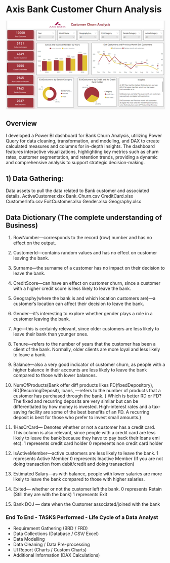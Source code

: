 # Axis Bank Customer Churn Analysis
![alt text](https://github.com/ArmanShah025/Bank_Analysis_PowerBI/blob/main/DashboardIMG.png)
## Overview
I developed a Power BI dashboard for Bank Churn Analysis, utilizing Power Query for data cleaning, transformation, and modeling, and DAX to create calculated measures and columns for in-depth insights. The dashboard features interactive visualizations, highlighting key metrics such as churn rates, customer segmentation, and retention trends, providing a dynamic and comprehensive analysis to support strategic decision-making.

## 1)	Data Gathering:

Data assets to pull the data related to Bank customer and associated details.
ActiveCustomer.xlsx
Bank_Churn.csv
CreditCard.xlsx
CustomerInfo.csv
ExitCustomer.xlsx
Gender.xlsx
Geography.xlsx


## Data Dictionary (The complete understanding of Business)

1)	RowNumber—corresponds to the record (row) number and has no effect on the output.

2)	CustomerId—contains random values and has no effect on customer leaving the bank.

3)	Surname—the surname of a customer has no impact on their decision to leave the bank.

4)	CreditScore—can have an effect on customer churn, since a customer with a higher credit score is less likely to leave the bank.

5)	Geography(where the bank is and which location customers are)—a customer’s location can affect their decision to leave the bank.

6)	Gender—it’s interesting to explore whether gender plays a role in a customer leaving the bank.

7)	Age—this is certainly relevant, since older customers are less likely to leave their bank than younger ones.

8)	Tenure—refers to the number of years that the customer has been a client of the bank. Normally, older clients are more loyal and less likely to leave a bank.

9)	Balance—also a very good indicator of customer churn, as people with a higher balance in their accounts are less likely to leave the bank compared to those with lower balances.

10)	NumOfProducts(Bank offer diff products likes FD(fixedDepository), RD(RecurringDeposit), loans, —refers to the number of products that a customer has purchased through the bank. 
{ Which is better RD or FD?
The fixed and recurring deposits are very similar but can be differentiated by how money is invested. High-interest rates and a tax-saving facility are some of the best benefits of an FD. A recurring deposit is best for those who prefer to invest small amounts.}

11)	1HasCrCard—
Denotes whether or not a customer has a credit card. This column is also relevant, since people with a credit card are less likely to leave the bank(because they have to pay back their loans emi etc).
1 represents credit card holder
0 represents non credit card holder

12)	IsActiveMember—active customers are less likely to leave the bank.
1 represents Active Member
0 represents Inactive Member (If you are not doing transaction from debit/credit and doing transaction)

13)	 Estimated Salary—as with balance, people with lower salaries are more likely to leave the bank compared to those with higher salaries.

14)	Exited— whether or not the customer left the bank.
0 represents Retain   (Still they are with the bank)
1 represents Exit

15) Bank DOJ — date when the Customer associated/joined  with the bank




### End To End - TASKS Performed - Life Cycle of a Data Analyst

- Requirement Gathering (BRD / FRD)
- Data Collections (Database / CSV/ Excel)
- Data Modelling
- Data Cleaning / Data Pre-processing
- UI Report (Charts / Custom Charts)
- Additional Information (DAX Calculations)
